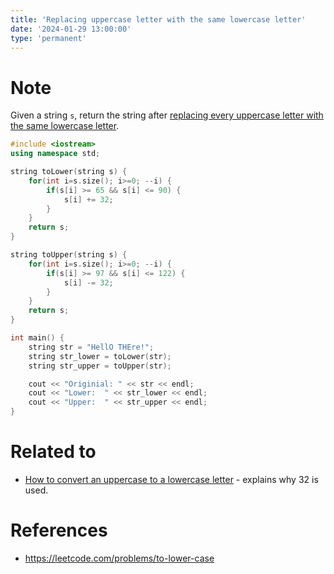 ```yaml
---
title: 'Replacing uppercase letter with the same lowercase letter'
date: '2024-01-29 13:00:00'
type: 'permanent'
---
```


# Note

Given a string `s`, return the string after [replacing every uppercase letter with the same lowercase letter](./2401291248).

```cpp
#include <iostream>
using namespace std;

string toLower(string s) {
	for(int i=s.size(); i>=0; --i) {
		if(s[i] >= 65 && s[i] <= 90) {
			s[i] += 32;
		}
	}
	return s;
}

string toUpper(string s) {
	for(int i=s.size(); i>=0; --i) {
		if(s[i] >= 97 && s[i] <= 122) {
			s[i] -= 32;
		}
	}
	return s;
}

int main() {
	string str = "HellO THEre!";
	string str_lower = toLower(str);
	string str_upper = toUpper(str);

	cout << "Originial: " << str << endl;
	cout << "Lower:  " << str_lower << endl;
	cout << "Upper:  " << str_upper << endl;
}
```

# Related to
- [How to convert an uppercase to a lowercase letter](./2401291248.md) - explains why 32 is used.

# References

- https://leetcode.com/problems/to-lower-case
